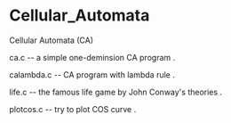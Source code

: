 # Cellular_Automata
Cellular Automata (CA)

ca.c -- a simple one-deminsion CA program .

calambda.c -- CA program with lambda rule .

life.c -- the famous life game by John Conway's theories .

plotcos.c -- try to plot COS curve .
